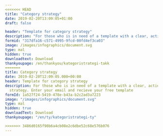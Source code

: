```yaml
---
<<<<<<< HEAD
title: "Category strategy"
date: 2019-02-20T13:09:05+01:00
draft: false

header: "Template for category strategy"
description: "For those who is in need of a template with a clear, actionbased category strategy. Enter your email and recieve your free template"
formid: "317dfa16-c571-4995-9fcd-00fd4ef3ca03"
image: /images/infographics/document.svg
type: mal
hidden: true
downloadtext: Download
thankyoupage: /en/thankyou/kategoristrategi-takk
=======
title: Category strategy
date: 2019-02-20T12:09:05.000+00:00
header: Template for category strategy
description: For those who is in need of a template with a clear, actionbased category
  strategy. Enter your email and recieve your free template
formId: 1a527f24-5419-478e-b43a-b2c2ad3a7223
image: "/images/infographics/document.svg"
type: mal
hidden: true
downloadText: Download
thankyoupage: "/en/ty/kategoristrategi-ty"

>>>>>>> 3486d0165f90b6a4cb08e2c6dbe52c68e576b076
---
```

